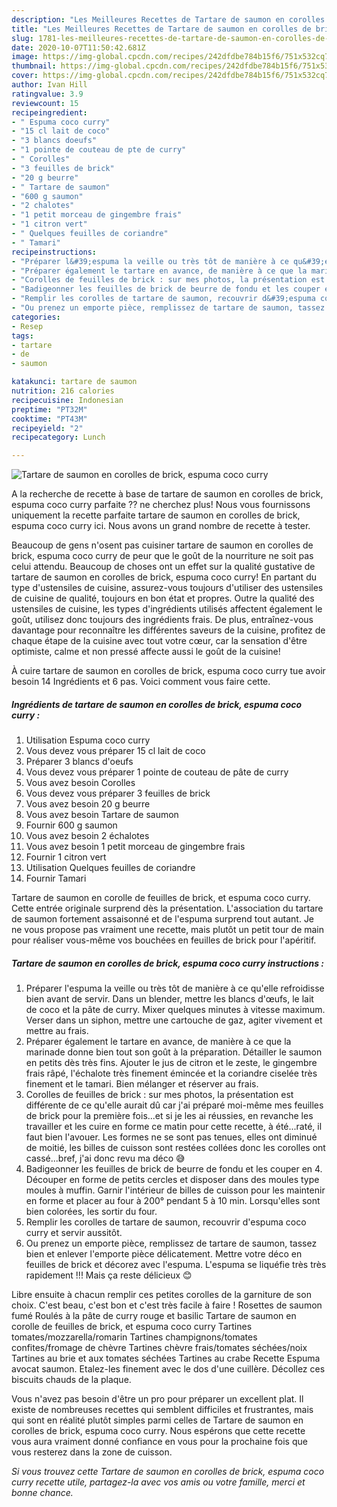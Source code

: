 ```yaml
---
description: "Les Meilleures Recettes de Tartare de saumon en corolles de brick, espuma coco curry"
title: "Les Meilleures Recettes de Tartare de saumon en corolles de brick, espuma coco curry"
slug: 1781-les-meilleures-recettes-de-tartare-de-saumon-en-corolles-de-brick-espuma-coco-curry
date: 2020-10-07T11:50:42.681Z
image: https://img-global.cpcdn.com/recipes/242dfdbe784b15f6/751x532cq70/tartare-de-saumon-en-corolles-de-brick-espuma-coco-curry-photo-principale-de-la-recette.jpg
thumbnail: https://img-global.cpcdn.com/recipes/242dfdbe784b15f6/751x532cq70/tartare-de-saumon-en-corolles-de-brick-espuma-coco-curry-photo-principale-de-la-recette.jpg
cover: https://img-global.cpcdn.com/recipes/242dfdbe784b15f6/751x532cq70/tartare-de-saumon-en-corolles-de-brick-espuma-coco-curry-photo-principale-de-la-recette.jpg
author: Ivan Hill
ratingvalue: 3.9
reviewcount: 15
recipeingredient:
- " Espuma coco curry"
- "15 cl lait de coco"
- "3 blancs doeufs"
- "1 pointe de couteau de pte de curry"
- " Corolles"
- "3 feuilles de brick"
- "20 g beurre"
- " Tartare de saumon"
- "600 g saumon"
- "2 chalotes"
- "1 petit morceau de gingembre frais"
- "1 citron vert"
- " Quelques feuilles de coriandre"
- " Tamari"
recipeinstructions:
- "Préparer l&#39;espuma la veille ou très tôt de manière à ce qu&#39;elle refroidisse bien avant de servir. Dans un blender, mettre les blancs d&#39;œufs, le lait de coco et la pâte de curry. Mixer quelques minutes à vitesse maximum. Verser dans un siphon, mettre une cartouche de gaz, agiter vivement et mettre au frais."
- "Préparer également le tartare en avance, de manière à ce que la marinade donne bien tout son goût à la préparation. Détailler le saumon en petits dès très fins. Ajouter le jus de citron et le zeste, le gingembre frais râpé, l&#39;échalote très finement émincée et la coriandre ciselée très finement et le tamari. Bien mélanger et réserver au frais."
- "Corolles de feuilles de brick : sur mes photos, la présentation est différente de ce qu&#39;elle aurait dû car j&#39;ai préparé moi-même mes feuilles de brick pour la première fois...et si je les ai réussies, en revanche les travailler et les cuire en forme ce matin pour cette recette, à été...raté, il faut bien l&#39;avouer. Les formes ne se sont pas tenues, elles ont diminué de moitié, les billes de cuisson sont restées collées donc les corolles ont cassé...bref, j&#39;ai donc revu ma déco 😅"
- "Badigeonner les feuilles de brick de beurre de fondu et les couper en 4. Découper en forme de petits cercles et disposer dans des moules type moules à muffin. Garnir l&#39;intérieur de billes de cuisson pour les maintenir en forme et placer au four à 200° pendant 5 à 10 min. Lorsqu&#39;elles sont bien colorées, les sortir du four."
- "Remplir les corolles de tartare de saumon, recouvrir d&#39;espuma coco curry et servir aussitôt."
- "Ou prenez un emporte pièce, remplissez de tartare de saumon, tassez bien et enlever l&#39;emporte pièce délicatement. Mettre votre déco en feuilles de brick et décorez avec l&#39;espuma. L&#39;espuma se liquéfie très très rapidement !!! Mais ça reste délicieux 😊"
categories:
- Resep
tags:
- tartare
- de
- saumon

katakunci: tartare de saumon 
nutrition: 216 calories
recipecuisine: Indonesian
preptime: "PT32M"
cooktime: "PT43M"
recipeyield: "2"
recipecategory: Lunch

---
```



![Tartare de saumon en corolles de brick, espuma coco curry](https://img-global.cpcdn.com/recipes/242dfdbe784b15f6/751x532cq70/tartare-de-saumon-en-corolles-de-brick-espuma-coco-curry-photo-principale-de-la-recette.jpg)

A la recherche de recette à base de tartare de saumon en corolles de brick, espuma coco curry parfaite ?? ne cherchez plus! Nous vous fournissons uniquement la recette parfaite tartare de saumon en corolles de brick, espuma coco curry ici. Nous avons un grand nombre de recette à tester.

Beaucoup de gens n'osent pas cuisiner tartare de saumon en corolles de brick, espuma coco curry de peur que le goût de la nourriture ne soit pas celui attendu. Beaucoup de choses ont un effet sur la qualité gustative de tartare de saumon en corolles de brick, espuma coco curry! En partant du type d'ustensiles de cuisine, assurez-vous toujours d'utiliser des ustensiles de cuisine de qualité, toujours en bon état et propres. Outre la qualité des ustensiles de cuisine, les types d'ingrédients utilisés affectent également le goût, utilisez donc toujours des ingrédients frais. De plus, entraînez-vous davantage pour reconnaître les différentes saveurs de la cuisine, profitez de chaque étape de la cuisine avec tout votre cœur, car la sensation d'être optimiste, calme et non pressé affecte aussi le goût de la cuisine!

<!--inarticleads1-->

À cuire tartare de saumon en corolles de brick, espuma coco curry tue avoir besoin 14 Ingrédients et 6 pas. Voici comment vous faire cette.

##### Ingrédients de tartare de saumon en corolles de brick, espuma coco curry :

1. Utilisation  Espuma coco curry
1. Vous devez vous préparer 15 cl lait de coco
1. Préparer 3 blancs d&#39;oeufs
1. Vous devez vous préparer 1 pointe de couteau de pâte de curry
1. Vous avez besoin  Corolles
1. Vous devez vous préparer 3 feuilles de brick
1. Vous avez besoin 20 g beurre
1. Vous avez besoin  Tartare de saumon
1. Fournir 600 g saumon
1. Vous avez besoin 2 échalotes
1. Vous avez besoin 1 petit morceau de gingembre frais
1. Fournir 1 citron vert
1. Utilisation  Quelques feuilles de coriandre
1. Fournir  Tamari


Tartare de saumon en corolle de feuilles de brick, et espuma coco curry. Cette entrée originale surprend dès la présentation. L&#39;association du tartare de saumon fortement assaisonné et de l&#39;espuma surprend tout autant. Je ne vous propose pas vraiment une recette, mais plutôt un petit tour de main pour réaliser vous-même vos bouchées en feuilles de brick pour l&#39;apéritif. 

<!--inarticleads2-->

##### Tartare de saumon en corolles de brick, espuma coco curry instructions :

1. Préparer l&#39;espuma la veille ou très tôt de manière à ce qu&#39;elle refroidisse bien avant de servir. Dans un blender, mettre les blancs d&#39;œufs, le lait de coco et la pâte de curry. Mixer quelques minutes à vitesse maximum. Verser dans un siphon, mettre une cartouche de gaz, agiter vivement et mettre au frais.
1. Préparer également le tartare en avance, de manière à ce que la marinade donne bien tout son goût à la préparation. Détailler le saumon en petits dès très fins. Ajouter le jus de citron et le zeste, le gingembre frais râpé, l&#39;échalote très finement émincée et la coriandre ciselée très finement et le tamari. Bien mélanger et réserver au frais.
1. Corolles de feuilles de brick : sur mes photos, la présentation est différente de ce qu&#39;elle aurait dû car j&#39;ai préparé moi-même mes feuilles de brick pour la première fois...et si je les ai réussies, en revanche les travailler et les cuire en forme ce matin pour cette recette, à été...raté, il faut bien l&#39;avouer. Les formes ne se sont pas tenues, elles ont diminué de moitié, les billes de cuisson sont restées collées donc les corolles ont cassé...bref, j&#39;ai donc revu ma déco 😅
1. Badigeonner les feuilles de brick de beurre de fondu et les couper en 4. Découper en forme de petits cercles et disposer dans des moules type moules à muffin. Garnir l&#39;intérieur de billes de cuisson pour les maintenir en forme et placer au four à 200° pendant 5 à 10 min. Lorsqu&#39;elles sont bien colorées, les sortir du four.
1. Remplir les corolles de tartare de saumon, recouvrir d&#39;espuma coco curry et servir aussitôt.
1. Ou prenez un emporte pièce, remplissez de tartare de saumon, tassez bien et enlever l&#39;emporte pièce délicatement. Mettre votre déco en feuilles de brick et décorez avec l&#39;espuma. L&#39;espuma se liquéfie très très rapidement !!! Mais ça reste délicieux 😊


Libre ensuite à chacun remplir ces petites corolles de la garniture de son choix. C&#39;est beau, c&#39;est bon et c&#39;est très facile à faire ! Rosettes de saumon fumé Roulés à la pâte de curry rouge et basilic Tartare de saumon en corolle de feuilles de brick, et espuma coco curry Tartines tomates/mozzarella/romarin Tartines champignons/tomates confites/fromage de chèvre Tartines chèvre frais/tomates séchées/noix Tartines au brie et aux tomates séchées Tartines au crabe Recette Espuma avocat saumon. Etalez-les finement avec le dos d&#39;une cuillère. Décollez ces biscuits chauds de la plaque. 

<!--inarticleads1-->

<p>
Vous n'avez pas besoin d'être un pro pour préparer un excellent plat. Il existe de nombreuses recettes qui semblent difficiles et frustrantes, mais qui sont en réalité plutôt simples parmi celles de Tartare de saumon en corolles de brick, espuma coco curry. Nous espérons que cette recette vous aura vraiment donné confiance en vous pour la prochaine fois que vous resterez dans la zone de cuisson.
</p>

<p>
<i>Si vous trouvez cette Tartare de saumon en corolles de brick, espuma coco curry recette utile, partagez-la avec vos amis ou votre famille, merci et bonne chance.</i>
</p>
